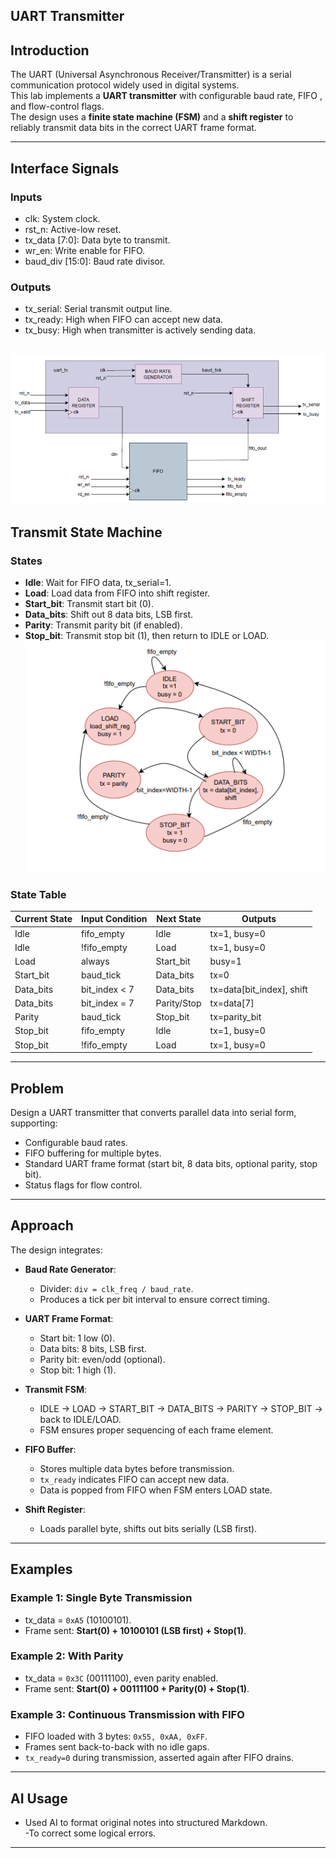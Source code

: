  
##  UART Transmitter  

## Introduction  
The UART (Universal Asynchronous Receiver/Transmitter) is a serial communication protocol widely used in digital systems.  
This lab implements a **UART transmitter** with configurable baud rate, FIFO , and flow-control flags.  
The design uses a **finite state machine (FSM)** and a **shift register** to reliably transmit data bits in the correct UART frame format.  

---





## Interface Signals  

### Inputs  
- clk: System clock.  
- rst_n: Active-low reset.  
- tx_data [7:0]: Data byte to transmit.  
- wr_en: Write enable for FIFO.  
- baud_div [15:0]: Baud rate divisor.  

### Outputs  
- tx_serial: Serial transmit output line.  
- tx_ready: High when FIFO can accept new data.  
- tx_busy: High when transmitter is actively sending data.  

![alt text](image.png)
---

## Transmit State Machine  

### States  
- **Idle**: Wait for FIFO data, tx_serial=1.  
- **Load**: Load data from FIFO into shift register.  
- **Start_bit**: Transmit start bit (0).  
- **Data_bits**: Shift out 8 data bits, LSB first.  
- **Parity**: Transmit parity bit (if enabled).  
- **Stop_bit**: Transmit stop bit (1), then return to IDLE or LOAD.  
  ![alt text](transmitter.PNG)

### State Table  

| Current State | Input Condition | Next State   | Outputs                  |
|---------------|----------------|--------------|--------------------------|
| Idle          | fifo_empty     | Idle         | tx=1, busy=0             |
| Idle          | !fifo_empty    | Load         | tx=1, busy=0             |
| Load          | always         | Start_bit    | busy=1                   |
| Start_bit     | baud_tick      | Data_bits    | tx=0                     |
| Data_bits     | bit_index < 7  | Data_bits    | tx=data[bit_index], shift|
| Data_bits     | bit_index = 7  | Parity/Stop  | tx=data[7]               |
| Parity        | baud_tick      | Stop_bit     | tx=parity_bit            |
| Stop_bit      | fifo_empty     | Idle         | tx=1, busy=0             |
| Stop_bit      | !fifo_empty    | Load         | tx=1, busy=0             |

---
## Problem  
Design a UART transmitter that converts parallel data into serial form, supporting:  
- Configurable baud rates.  
- FIFO buffering for multiple bytes.  
- Standard UART frame format (start bit, 8 data bits, optional parity, stop bit).  
- Status flags for flow control.  

---

## Approach  
The design integrates:  
- **Baud Rate Generator**:  
  - Divider: `div = clk_freq / baud_rate`.  
  - Produces a tick per bit interval to ensure correct timing.  

- **UART Frame Format**:  
  - Start bit: 1 low (0).  
  - Data bits: 8 bits, LSB first.  
  - Parity bit: even/odd (optional).  
  - Stop bit: 1 high (1).  

- **Transmit FSM**:  
  - IDLE → LOAD → START_BIT → DATA_BITS → PARITY → STOP_BIT → back to IDLE/LOAD.  
  - FSM ensures proper sequencing of each frame element.  

- **FIFO Buffer**:  
  - Stores multiple data bytes before transmission.  
  - `tx_ready` indicates FIFO can accept new data.  
  - Data is popped from FIFO when FSM enters LOAD state.  

- **Shift Register**:  
  - Loads parallel byte, shifts out bits serially (LSB first).  

---
## Examples  

### Example 1: Single Byte Transmission  
- tx_data = `0xA5` (10100101).  
- Frame sent: **Start(0) + 10100101 (LSB first) + Stop(1)**.  

### Example 2: With Parity  
- tx_data = `0x3C` (00111100), even parity enabled.  
- Frame sent: **Start(0) + 00111100 + Parity(0) + Stop(1)**.  

### Example 3: Continuous Transmission with FIFO  
- FIFO loaded with 3 bytes: `0x55, 0xAA, 0xFF`.  
- Frames sent back-to-back with no idle gaps.  
- `tx_ready=0` during transmission, asserted again after FIFO drains.  

---




## AI Usage  
- Used AI to format original notes into structured Markdown.  
-To correct some logical errors.
---

